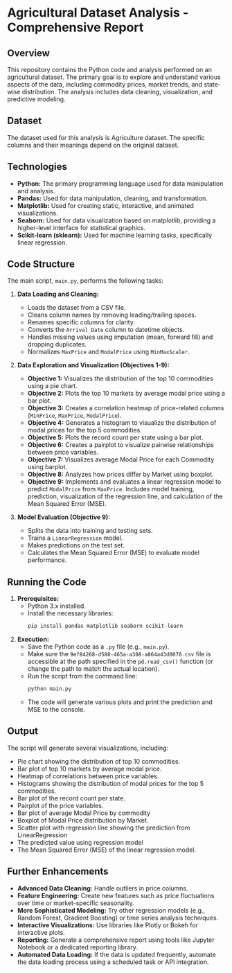 # Agricultural Dataset Analysis - Comprehensive Report

## Overview

This repository contains the Python code and analysis performed on an agricultural dataset. The primary goal is to explore and understand various aspects of the data, including commodity prices, market trends, and state-wise distribution. The analysis includes data cleaning, visualization, and predictive modeling.

## Dataset

The dataset used for this analysis is Agriculture dataset. The specific columns and their meanings depend on the original dataset.

## Technologies

-   **Python:** The primary programming language used for data manipulation and analysis.
-   **Pandas:** Used for data manipulation, cleaning, and transformation.
-   **Matplotlib:** Used for creating static, interactive, and animated visualizations.
-   **Seaborn:** Used for data visualization based on matplotlib, providing a higher-level interface for statistical graphics.
-   **Scikit-learn (sklearn):** Used for machine learning tasks, specifically linear regression.

## Code Structure

The main script, `main.py`, performs the following tasks:

1.  **Data Loading and Cleaning:**
    -   Loads the dataset from a CSV file.
    -   Cleans column names by removing leading/trailing spaces.
    -   Renames specific columns for clarity.
    -   Converts the `Arrival_Date` column to datetime objects.
    -   Handles missing values using imputation (mean, forward fill) and dropping duplicates.
    -   Normalizes `MaxPrice` and `ModalPrice` using `MinMaxScaler`.

2.  **Data Exploration and Visualization (Objectives 1-9):**
    -   **Objective 1:** Visualizes the distribution of the top 10 commodities using a pie chart.
    -   **Objective 2:** Plots the top 10 markets by average modal price using a bar plot.
    -   **Objective 3:** Creates a correlation heatmap of price-related columns (`MinPrice`, `MaxPrice`, `ModalPrice`).
    -   **Objective 4:** Generates a histogram to visualize the distribution of modal prices for the top 5 commodities.
    -   **Objective 5:** Plots the record count per state using a bar plot.
    -   **Objective 6:** Creates a pairplot to visualize pairwise relationships between price variables.
    -   **Objective 7:** Visualizes average Modal Price for each Commodity using barplot.
    -   **Objective 8:** Analyzes how prices differ by Market using boxplot.
    -   **Objective 9:** Implements and evaluates a linear regression model to predict `ModalPrice` from `MaxPrice`.  Includes model training, prediction, visualization of the regression line, and calculation of the Mean Squared Error (MSE).

3.  **Model Evaluation (Objective 9):**
    -   Splits the data into training and testing sets.
    -   Trains a `LinearRegression` model.
    -   Makes predictions on the test set.
    -   Calculates the Mean Squared Error (MSE) to evaluate model performance.

## Running the Code

1.  **Prerequisites:**
    -   Python 3.x installed.
    -   Install the necessary libraries:
        ```bash
        pip install pandas matplotlib seaborn scikit-learn
        ```
2.  **Execution:**
    -   Save the Python code as a `.py` file (e.g., `main.py`).
    -   Make sure the `9ef84268-d588-465a-a308-a864a43d0070.csv` file is accessible at the path specified in the `pd.read_csv()` function (or change the path to match the actual location).
    -   Run the script from the command line:
        ```bash
        python main.py
        ```
    -   The code will generate various plots and print the prediction and MSE to the console.


## Output

The script will generate several visualizations, including:

-   Pie chart showing the distribution of top 10 commodities.
-   Bar plot of top 10 markets by average modal price.
-   Heatmap of correlations between price variables.
-   Histograms showing the distribution of modal prices for the top 5 commodities.
-   Bar plot of the record count per state.
-   Pairplot of the price variables.
-   Bar plot of average Modal Price by commodity
-   Boxplot of Modal Price distribution by Market.
-   Scatter plot with regression line showing the prediction from LinearRegression
-   The predicted value using regression model
-   The Mean Squared Error (MSE) of the linear regression model.

## Further Enhancements

-   **Advanced Data Cleaning:**  Handle outliers in price columns.
-   **Feature Engineering:**  Create new features such as price fluctuations over time or market-specific seasonality.
-   **More Sophisticated Modeling:**  Try other regression models (e.g., Random Forest, Gradient Boosting) or time series analysis techniques.
-   **Interactive Visualizations:**  Use libraries like Plotly or Bokeh for interactive plots.
-   **Reporting:**  Generate a comprehensive report using tools like Jupyter Notebook or a dedicated reporting library.
-   **Automated Data Loading:** If the data is updated frequently, automate the data loading process using a scheduled task or API integration.
